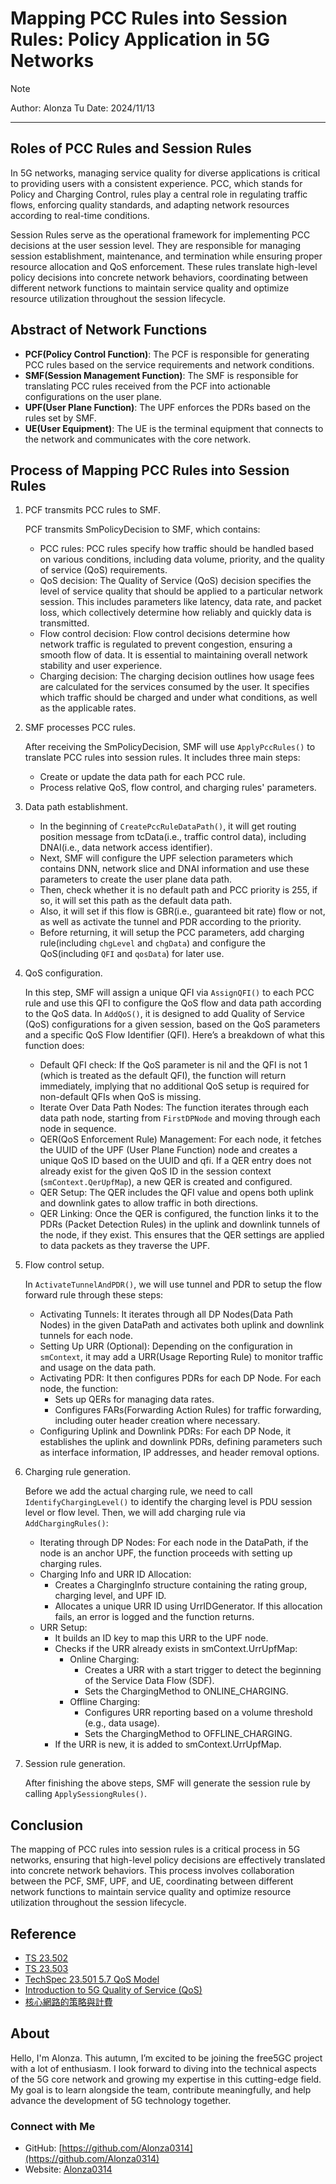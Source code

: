 # Mapping PCC Rules into Session Rules: Policy Application in 5G Networks

>[!NOTE]
> Author: Alonza Tu
> Date: 2024/11/13
---

## Roles of PCC Rules and Session Rules

In 5G networks, managing service quality for diverse applications is critical to providing users with a consistent experience. PCC, which stands for Policy and Charging Control, rules play a central role in regulating traffic flows, enforcing quality standards, and adapting network resources according to real-time conditions.

Session Rules serve as the operational framework for implementing PCC decisions at the user session level. They are responsible for managing session establishment, maintenance, and termination while ensuring proper resource allocation and QoS enforcement. These rules translate high-level policy decisions into concrete network behaviors, coordinating between different network functions to maintain service quality and optimize resource utilization throughout the session lifecycle.

## Abstract of Network Functions

- **PCF(Policy Control Function)**: The PCF is responsible for generating PCC rules based on the service requirements and network conditions.
- **SMF(Session Management Function)**: The SMF is responsible for translating PCC rules received from the PCF into actionable configurations on the user plane.
- **UPF(User Plane Function)**: The UPF enforces the PDRs based on the rules set by SMF.
- **UE(User Equipment)**: The UE is the terminal equipment that connects to the network and communicates with the core network.

## Process of Mapping PCC Rules into Session Rules

1. PCF transmits PCC rules to SMF.

   PCF transmits SmPolicyDecision to SMF, which contains:
   - PCC rules: PCC rules specify how traffic should be handled based on various conditions, including data volume, priority, and the quality of service (QoS) requirements.
   - QoS decision: The Quality of Service (QoS) decision specifies the level of service quality that should be applied to a particular network session. This includes parameters like latency, data rate, and packet loss, which collectively determine how reliably and quickly data is transmitted.
   - Flow control decision: Flow control decisions determine how network traffic is regulated to prevent congestion, ensuring a smooth flow of data. It is essential to maintaining overall network stability and user experience.
   - Charging decision: The charging decision outlines how usage fees are calculated for the services consumed by the user. It specifies which traffic should be charged and under what conditions, as well as the applicable rates.
  
2. SMF processes PCC rules.

   After receiving the SmPolicyDecision, SMF will use `ApplyPccRules()` to translate PCC rules into session rules.
   It includes three main steps:
   - Create or update the data path for each PCC rule.
   - Process relative QoS, flow control, and charging rules' parameters.

3. Data path establishment.

   - In the beginning of `CreatePccRuleDataPath()`, it will get routing position message from tcData(i.e., traffic control data), including DNAI(i.e., data network access identifier).
   - Next, SMF will configure the UPF selection parameters which contains DNN, network slice and DNAI information and use these parameters to create the user plane data path.
   - Then, check whether it is no default path and PCC priority is 255, if so, it will set this path as the default data path.
   - Also, it will set if this flow is GBR(i.e., guaranteed bit rate) flow or not, as well as activate the tunnel and PDR according to the priority.
   - Before returning, it will setup the PCC parameters, add charging rule(including `chgLevel` and `chgData`) and configure the QoS(including `QFI` and `qosData`) for later use.

4. QoS configuration.

   In this step, SMF will assign a unique QFI via `AssignQFI()` to each PCC rule and use this QFI to configure the QoS flow and data path according to the QoS data.
   In `AddQoS()`, it is designed to add Quality of Service (QoS) configurations for a given session, based on the QoS parameters and a specific QoS Flow Identifier (QFI). Here’s a breakdown of what this function does:
   - Default QFI check: If the QoS parameter is nil and the QFI is not 1 (which is treated as the default QFI), the function will return immediately, implying that no additional QoS setup is required for non-default QFIs when QoS is missing.
   - Iterate Over Data Path Nodes: The function iterates through each data path node, starting from `FirstDPNode` and moving through each node in sequence.
   - QER(QoS Enforcement Rule) Management: For each node, it fetches the UUID of the UPF (User Plane Function) node and creates a unique QoS ID based on the UUID and qfi. If a QER entry does not already exist for the given QoS ID in the session context (`smContext.QerUpfMap`), a new QER is created and configured.
   - QER Setup: The QER includes the QFI value and opens both uplink and downlink gates to allow traffic in both directions.
   - QER Linking: Once the QER is configured, the function links it to the PDRs (Packet Detection Rules) in the uplink and downlink tunnels of the node, if they exist. This ensures that the QER settings are applied to data packets as they traverse the UPF.

5. Flow control setup.

   In `ActivateTunnelAndPDR()`, we will use tunnel and PDR to setup the flow forward rule through these steps:
   - Activating Tunnels: It iterates through all DP Nodes(Data Path Nodes) in the given DataPath and activates both uplink and downlink tunnels for each node.
   - Setting Up URR (Optional): Depending on the configuration in `smContext`, it may add a URR(Usage Reporting Rule) to monitor traffic and usage on the data path.
   - Activating PDR: It then configures PDRs for each DP Node. For each node, the function:
     - Sets up QERs for managing data rates.
     - Configures FARs(Forwarding Action Rules) for traffic forwarding, including outer header creation where necessary.
   - Configuring Uplink and Downlink PDRs: For each DP Node, it establishes the uplink and downlink PDRs, defining parameters such as interface information, IP addresses, and header removal options.

6. Charging rule generation.

   Before we add the actual charging rule, we need to call `IdentifyChargingLevel()` to identify the charging level is PDU session level or flow level.
   Then, we will add charging rule via `AddChargingRules()`:
   - Iterating through DP Nodes: For each node in the DataPath, if the node is an anchor UPF, the function proceeds with setting up charging rules.
   - Charging Info and URR ID Allocation:
     - Creates a ChargingInfo structure containing the rating group, charging level, and UPF ID.
     - Allocates a unique URR ID using UrrIDGenerator. If this allocation fails, an error is logged and the function returns.
   - URR Setup:
     - It builds an ID key to map this URR to the UPF node.
     - Checks if the URR already exists in smContext.UrrUpfMap:
       - Online Charging:
         - Creates a URR with a start trigger to detect the beginning of the Service Data Flow (SDF).
         - Sets the ChargingMethod to ONLINE_CHARGING.
       - Offline Charging:
         - Configures URR reporting based on a volume threshold (e.g., data usage).
         - Sets the ChargingMethod to OFFLINE_CHARGING.
     - If the URR is new, it is added to smContext.UrrUpfMap.

7. Session rule generation.

   After finishing the above steps, SMF will generate the session rule by calling `ApplySessiongRules()`.

## Conclusion

The mapping of PCC rules into session rules is a critical process in 5G networks, ensuring that high-level policy decisions are effectively translated into concrete network behaviors. This process involves collaboration between the PCF, SMF, UPF, and UE, coordinating between different network functions to maintain service quality and optimize resource utilization throughout the session lifecycle.

## Reference

- [TS 23.502](https://www.etsi.org/deliver/etsi_ts/123500_123599/123502/16.05.00_60/ts_123502v160500p.pdf)
- [TS 23.503](https://www.etsi.org/deliver/etsi_ts/123500_123599/123503/16.05.00_60/ts_123503v160500p.pdf)
- [TechSpec 23.501 5.7 QoS Model](https://itecspec.com/spec/3gpp-23-501-5-7-qos-model/)
- [Introduction to 5G Quality of Service (QoS)](https://free5gc.org/blog/20240628/20240628/)
- [核心網路的策略與計費](https://ithelp.ithome.com.tw/articles/10294723)

## About

Hello, I'm Alonza. This autumn, I’m excited to be joining the free5GC project with a lot of enthusiasm. I look forward to diving into the technical aspects of the 5G core network and growing my expertise in this cutting-edge field. My goal is to learn alongside the team, contribute meaningfully, and help advance the development of 5G technology together.

### Connect with Me

- GitHub: [https://github.com/Alonza0314](https://github.com/Alonza0314)
- Website: [Alonza0314](https://alonza0314.github.io/)

